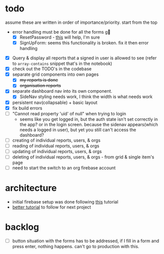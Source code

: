 # todo
assume these are written in order of importance/priority. start from the top
- error handling must be done for all the forms g😬
  - [x] ResetPassword - [this](https://www.tabnine.com/code/javascript/functions/firebase/Promise/sendPasswordResetEmail) will help, I'm sure
  - [x] SignUpForm: seems this functionality is broken. fix it then error handling
- [x] Query & display all reports that a signed in user is allowed to see (refer to `array-contains` snippet that's in the notebook)
- [x] check out the TODO's in the codebase
- [x] separate grid components into own pages
  - [x] ~~my reports is done~~
  - [x] ~~organisation reports~~
- [x] separate dashboard nav into its own component.
  - [x] SideNav styling needs work, I think the width is what needs work
- [x] persistent nav(collapsable) + basic layout
- [x] fix build errors
- [ ] "Cannot read property 'uid' of null" when trying to login
  - seems like you get logged in, but the auth state isn't set correctly in the app? or in the login screen. because the sidenav appears(which needs a logged in user), but yet you still can't access the dashboard?
- [ ] creating of individual reports, users, & orgs
- [ ] reading of individual reports, users, & orgs
- [ ] updating of individual reports, users, & orgs
- [ ] deleting of individual reports, users, & orgs - from grid & single item's page
- [ ] need to start the switch to an org firebase account

# architecture
- initial firebase setup was done following [this](https://betterprogramming.pub/implement-user-authentication-with-next-js-and-firebase-fb9414adba08) tutorial
- [better tutorial](https://www.youtube.com/watch?v=awd_oYcmrRA) to follow for next project

# backlog
- [ ] button situation with the forms has to be addressed, if I fill in a form and press enter, nothing happens. can't go to production with this.